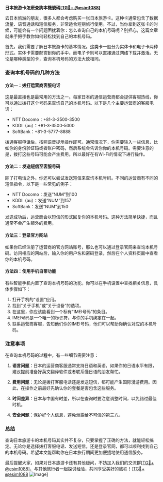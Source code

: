 **日本旅游卡怎麽查詢本機號碼[[TG💪+ @esim1088](https://t.me/s/esim1088)]**

去日本旅游的朋友，很多人都会考虑购买一张日本旅游卡。这种卡通常包含了数据流量、语音通话和短信服务，非常适合短期旅行使用。不过，当你拿到这张卡的时候，可能会有一个问题困扰着你：怎么查询自己的本机号码呢？别担心，这篇文章就来手把手教你如何轻松找到自己的本机号码。

首先，我们需要了解日本旅游卡的基本情况。这类卡一般分为实体卡和电子卡两种形式。实体卡需要邮寄到你的手中，而电子卡则可以直接通过网络下载并激活。无论是哪种类型的卡，查询本机号码的方法大致相同。

### 查询本机号码的几种方法

#### 方法一：拨打运营商客服电话

这是最直接也是最常用的方法之一。每家日本的通信运营商都会提供客服热线，你可以通过拨打这个号码来查询自己的本机号码。以下是几个主要运营商的客服电话：

- NTT Docomo：+81-3-3500-3500
- KDDI（au）：+81-3-3500-5000
- SoftBank：+81-3-5777-8888

拨通客服电话后，按照语音提示操作即可。通常情况下，你需要输入一些信息，比如你的身份验证码或者账户密码，然后系统会告诉你你的本机号码。需要注意的是，拨打这些号码可能会产生费用，所以最好在有Wi-Fi的情况下进行操作。

#### 方法二：发送短信至客服号码

除了打电话之外，你还可以尝试发送短信来查询本机号码。不同的运营商有不同的短信指令，以下是一些常见的例子：

- NTT Docomo：发送“NUM”到100
- KDDI（au）：发送“NUM”到157
- SoftBank：发送“NUM”到150

发送成功后，运营商会以短信的形式回复你的本机号码。这种方法简单快捷，而且通常不会产生额外的费用。

#### 方法三：登录官方网站

如果你已经注册了运营商的官方网站账号，那么也可以通过登录官网来查询本机号码。访问相应的网站后，输入你的用户名和密码登录，然后在个人资料页面中查看你的本机号码。

#### 方法四：使用手机自带功能

有些智能手机内置了查询本机号码的功能。你可以在手机设置中查找相关信息，具体步骤如下：

1. 打开手机的“设置”应用。
2. 找到“关于手机”或“关于设备”的选项。
3. 在这里，你应该能看到一个标有“IMEI号码”的条目。
4. IMEI号码是一个唯一的标识符，与你的手机绑定在一起。
5. 联系运营商客服，告知他们你的IMEI号码，他们可以帮助你确认对应的本机号码。

### 注意事项

在查询本机号码的过程中，有一些细节需要注意：

1. **语言问题**：日本的运营商客服通常支持日语和英语，如果你的日语水平有限，建议提前准备好英文翻译软件或者联系懂日语的朋友帮忙。
   
2. **费用问题**：无论是拨打客服电话还是发送短信，都可能产生国际漫游费用。因此，在操作之前最好先确认你的套餐是否包含这些服务。

3. **时间差异**：日本与中国有时差，所以在查询时要注意调整时间，以免错过最佳时机。

4. **安全问题**：保护好个人信息，避免泄露给不可信的第三方。

### 总结

查询日本旅游卡的本机号码其实并不复杂，只要掌握了正确的方法，就能轻松搞定。无论你是选择拨打客服电话、发送短信，还是登录官网，都可以顺利找到自己的本机号码。希望本文能帮助你在日本旅行期间更加便捷地使用通信服务。

最后提醒大家，如果对日本旅游卡还有其他疑问，不妨加入我们的交流群[[TG💪+ @esim1088](https://t.me/s/esim1088)]，与其他旅行者一起探讨经验，共同享受美好的旅程！[[TG💪+ @esim1088](https://t.me/s/esim1088) ![Image](https://i.postimg.cc/4NQfJmqS/Snipaste-2025-05-13-00-14-12.png)]